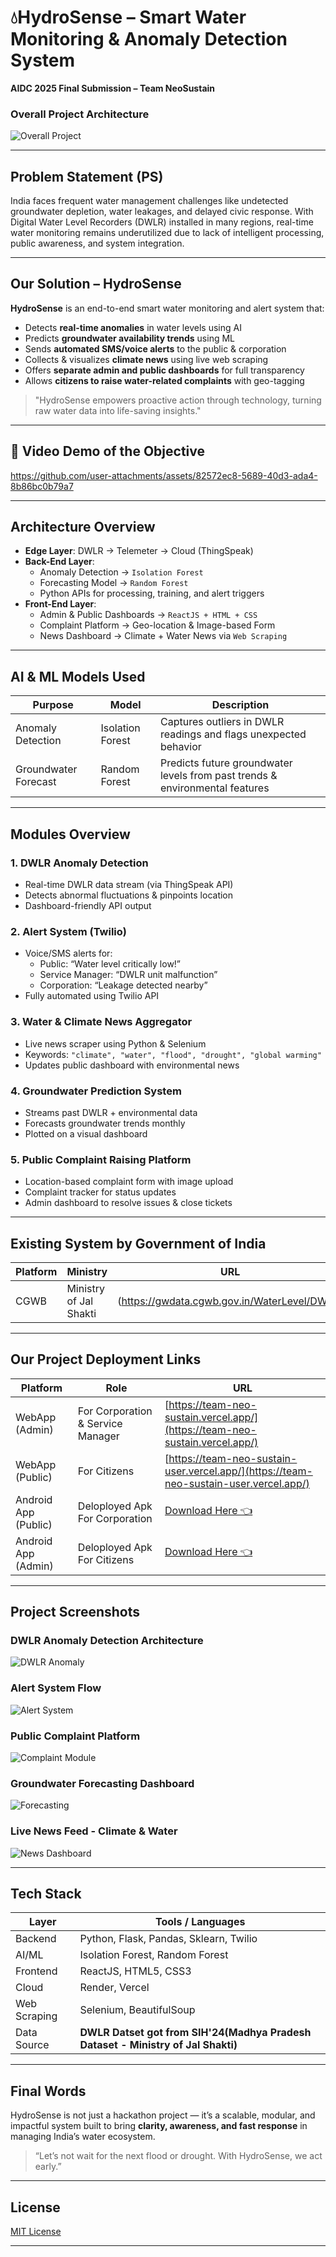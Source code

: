 # 💧HydroSense – Smart Water Monitoring & Anomaly Detection System  
**AIDC 2025 Final Submission – Team NeoSustain**

###  Overall Project Architecture
![Overall Project](Images/Overall.jpg)

---

##  Problem Statement (PS)

India faces frequent water management challenges like undetected groundwater depletion, water leakages, and delayed civic response. With Digital Water Level Recorders (DWLR) installed in many regions, real-time water monitoring remains underutilized due to lack of intelligent processing, public awareness, and system integration.

---

##  Our Solution – HydroSense

**HydroSense** is an end-to-end smart water monitoring and alert system that:
- Detects **real-time anomalies** in water levels using AI
- Predicts **groundwater availability trends** using ML
- Sends **automated SMS/voice alerts** to the public & corporation
- Collects & visualizes **climate news** using live web scraping
- Offers **separate admin and public dashboards** for full transparency
- Allows **citizens to raise water-related complaints** with geo-tagging


>  "HydroSense empowers proactive action through technology, turning raw water data into life-saving insights."

---
## 🎥 Video Demo of the Objective
https://github.com/user-attachments/assets/82572ec8-5689-40d3-ada4-8b86bc0b79a7



---
##  Architecture Overview

- **Edge Layer**: DWLR → Telemeter → Cloud (ThingSpeak)
- **Back-End Layer**:
  - Anomaly Detection → `Isolation Forest`
  - Forecasting Model → `Random Forest`
  - Python APIs for processing, training, and alert triggers
- **Front-End Layer**:
  - Admin & Public Dashboards → `ReactJS + HTML + CSS`
  - Complaint Platform → Geo-location & Image-based Form
  - News Dashboard → Climate + Water News via `Web Scraping`

---

##  AI & ML Models Used

| Purpose | Model | Description |
|--------|-------|-------------|
| Anomaly Detection | Isolation Forest | Captures outliers in DWLR readings and flags unexpected behavior |
| Groundwater Forecast | Random Forest | Predicts future groundwater levels from past trends & environmental features |

---

##  Modules Overview

###  1. **DWLR Anomaly Detection**
- Real-time DWLR data stream (via ThingSpeak API)
- Detects abnormal fluctuations & pinpoints location
- Dashboard-friendly API output

###  2. **Alert System (Twilio)**
- Voice/SMS alerts for:
  - Public: “Water level critically low!”
  - Service Manager: “DWLR unit malfunction”
  - Corporation: “Leakage detected nearby”
- Fully automated using Twilio API

###  3. **Water & Climate News Aggregator**
- Live news scraper using Python & Selenium
- Keywords: `"climate", "water", "flood", "drought", "global warming"`
- Updates public dashboard with environmental news

###  4. **Groundwater Prediction System**
- Streams past DWLR + environmental data
- Forecasts groundwater trends monthly
- Plotted on a visual dashboard

###  5. **Public Complaint Raising Platform**
- Location-based complaint form with image upload
- Complaint tracker for status updates
- Admin dashboard to resolve issues & close tickets

---
##  Existing System by Government of India

| Platform | Ministry | URL |
|----------|------|-----|
|  CGWB | Ministry of Jal Shakti | (https://gwdata.cgwb.gov.in/WaterLevel/DWLR) |

---
##  Our Project Deployment Links

| Platform | Role | URL |
|----------|------|-----|
|  WebApp (Admin) | For Corporation & Service Manager | [https://team-neo-sustain.vercel.app/](https://team-neo-sustain.vercel.app/) |
|  WebApp (Public) | For Citizens | [https://team-neo-sustain-user.vercel.app/](https://team-neo-sustain-user.vercel.app/) |
|  Android App (Public) | Deloployed Apk For Corporation| [Download Here 👈](https://drive.google.com/drive/folders/1Ya1yGRtfPqsVp6Bejxgatj808ABwN2gC) |
|  Android App (Admin) | Deloployed Apk For Citizens| [Download Here 👈](https://drive.google.com/drive/folders/1Ya1yGRtfPqsVp6Bejxgatj808ABwN2gC) |

---

##  Project Screenshots

###  DWLR Anomaly Detection Architecture
![DWLR Anomaly](Images/dwlranomaly.jpg)

###  Alert System Flow
![Alert System](Images/alertsystem.jpg)

###  Public Complaint Platform
![Complaint Module](Images/publiceompaint.jpg)

###  Groundwater Forecasting Dashboard
![Forecasting](Images/gwf.jpg)

###  Live News Feed - Climate & Water
![News Dashboard](Images/news.jpg)

---

##  Tech Stack

| Layer | Tools / Languages |
|-------|-------------------|
| Backend | Python, Flask, Pandas, Sklearn, Twilio |
| AI/ML | Isolation Forest, Random Forest |
| Frontend | ReactJS, HTML5, CSS3 |
| Cloud | Render, Vercel |
| Web Scraping | Selenium, BeautifulSoup |
| Data Source | **DWLR Datset got from SIH'24(Madhya Pradesh Dataset - Ministry of Jal Shakti)** |

---

##  Final Words

HydroSense is not just a hackathon project — it’s a scalable, modular, and impactful system built to bring **clarity, awareness, and fast response** in managing India’s water ecosystem.

> “Let’s not wait for the next flood or drought. With HydroSense, we act early.”

---

##  License

[MIT License](LICENSE)

---


